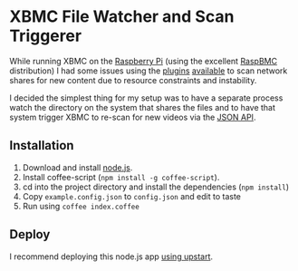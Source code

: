 # XBMC File Watcher and Scan Triggerer

While running XBMC on the [Raspberry Pi](http://www.raspberrypi.org) (using the excellent [RaspBMC](http://www.raspbmc.com) distribution) I had some issues using the [plugins](http://wiki.xbmc.org/index.php?title=Add-on:Library_watchdog) [available](http://wiki.xbmc.org/index.php?title=Add-on:XBMC_Library_Auto_Update) to scan network shares for new content due to resource constraints and instability.

I decided the simplest thing for my setup was to have a separate process watch the directory on the system that shares the files and to have that system trigger XBMC to re-scan for new videos via the [JSON API](http://wiki.xbmc.org/index.php?title=JSON-RPC_API).

## Installation

  1. Download and install [node.js](http://nodejs.org).
  2. Install coffee-script (`npm install -g coffee-script`).
  3. cd into the project directory and install the dependencies (`npm install`)
  4. Copy `example.config.json` to `config.json` and edit to taste
  5. Run using `coffee index.coffee`

## Deploy

I recommend deploying this node.js app [using upstart](http://howtonode.org/deploying-node-upstart-monit).

